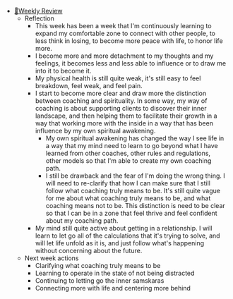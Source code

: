 - [📝Weekly Review](<📝Weekly Review.md>)
    - Reflection
        - This week has been a week that I'm continuously learning to expand my comfortable zone to connect with other people, to less think in losing, to become more peace with life, to honor life more.
        - I become more and more detachment to my thoughts and my feelings, it becomes less and less able to influence or to draw me into it to become it.
        - My physical health is still quite weak, it's still easy to feel breakdown, feel weak, and feel pain.
        - I start to become more clear and draw more the distinction between coaching and spirituality. In some way, my way of coaching is about supporting clients to discover their inner landscape, and then helping them to facilitate their growth in a way that working more with the inside in a way that has been influence by my own spiritual awakening.
            - My own spiritual awakening has changed the way I see life in a way that my mind need to learn to go beyond what I have learned from other coaches, other rules and regulations, other models so that I'm able to create my own coaching path. 
            - I still be drawback and the fear of I'm doing the wrong thing. I will need to re-clarify that how I can make sure that I still follow what coaching truly means to be. It's still quite vague for me about what coaching truly means to be, and what coaching means not to be. This distinction is need to be clear so that I can be in a zone that feel thrive and feel confident about my coaching path.
        - My mind still quite active about getting in a relationship. I will learn to let go all of the calculations that it's trying to solve, and will let life unfold as it is, and just follow what's happening without concerning about the future.
    - Next week actions
        - Clarifying what coaching truly means to be
        - Learning to operate in the state of not being distracted
        - Continuing to letting go the inner samskaras
        - Connecting more with life and centering more behind
